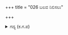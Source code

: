 +++
title = "026 ಬಲವ ನಿಲಿಸಲು"

+++

<details><summary>ಗದ್ಯ (ಕ.ಗ.ಪ) </summary>

26. ಭೀಷ್ಮನ ಪರಾಕ್ರಮವನ್ನು ತಡೆಯಲು ಸಾಧ್ಯವಾಗಲಿಲ್ಲ.  ಭೀಮನು ಅಂಜಿದನು. ಸಹದೇವ ಹಿಂದಕ್ಕೆ ಸರಿದನು. ಧೃಷ್ಟದ್ಯುಮ್ನ ನಕುಲರು ರಣರಂಗದಿಂದ ಹೇಡಿಗಳಂತೆ ಹಿಂದಿರುಗುವ ಅಕಾರ್ಯವನ್ನು ಯೋಚಿಸತೊಡಗಿದರು. ವೀರನಾದ ಘಟೋತ್ಕಚನು ಮೋಸದಿಂದ ಹೀನಕೃತ್ಯ ಮಾಡಲು ತೊಡಗಿದನು. ಪಾಂಚಾಲ ದೇಶದ ದೊರೆ ದ್ರುಪದನೂ ಮತ್ಯದೇಶದ ಅರಸನಾದ ವಿರಾಟ ರಾಜನೂ ಮೊದಲಾದವರು ತಮ್ಮ ಮನಸ್ಸಿಗೆ ಬಂದಂತೆ ವರ್ತಿಸುತ್ತಾ ಮುಖ ತಿರುಗಿಸಿದರು
</details>

